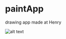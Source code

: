 # paintApp
drawing app made at Henry

![alt text](https://github.com/Leomonay/paintApp/blob/main/thumbnail.png)
